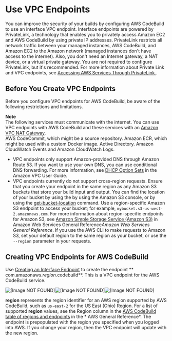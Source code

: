 # Use VPC Endpoints<a name="use-vpc-endpoints-with-codebuild"></a>

 You can improve the security of your builds by configuring AWS CodeBuild to use an interface VPC endpoint\. Interface endpoints are powered by PrivateLink, a technology that enables you to privately access Amazon EC2 and AWS CodeBuild by using private IP addresses\. PrivateLink restricts all network traffic between your managed instances, AWS CodeBuild, and Amazon EC2 to the Amazon network \(managed instances don't have access to the internet\)\. Also, you don't need an Internet gateway, a NAT device, or a virtual private gateway\. You are not required to configure PrivateLink, but it's recommended\. For more information about Private Link and VPC endpoints, see [ Accessing AWS Services Through PrivateLink ](http://docs.aws.amazon.com/AmazonVPC/latest/UserGuide/VPC_Introduction.html#what-is-privatelink)\. 

## Before You Create VPC Endpoints<a name="vpc-endpoints-before-you-begin"></a>

 Before you configure VPC endpoints for AWS CodeBuild, be aware of the following restrictions and limitations\. 

**Note**  
 The following services must communicate with the internet\. You can use VPC endpoints with AWS CodeBuild and these services with an [Amazon VPC NAT Gateway](http://docs.aws.amazon.com/AmazonVPC/latest/UserGuide/VPC_NAT_Instance.html)\.   
 AWS CodeCommit, which might be a source repository\. 
 Amazon ECR, which might be used with a custom Docker image\. 
 Active Directory\. 
 Amazon CloudWatch Events and Amazon CloudWatch Logs\. 
+  VPC endpoints only support Amazon\-provided DNS through Amazon Route 53\. If you want to use your own DNS, you can use conditional DNS forwarding\. For more information, see [DHCP Option Sets](http://docs.aws.amazon.com/AmazonVPC/latest/UserGuide/VPC_DHCP_Options.html) in the Amazon VPC User Guide\. 
+  VPC endpoints currently do not support cross\-region requests\. Ensure that you create your endpoint in the same region as any Amazon S3 buckets that store your build input and output\. You can find the location of your bucket by using the by using the Amazon S3 console, or by using the [ get\-bucket\-location](http://docs.aws.amazon.com/cli/latest/reference/s3api/get-bucket-location.html) command\. Use a region\-specific Amazon S3 endpoint to access your bucket; for example, `mybucket.s3-us-west-2.amazonaws.com`\. For more information about region\-specific endpoints for Amazon S3, see [Amazon Simple Storage Service \(Amazon S3\)](http://docs.aws.amazon.com/general/latest/gr/rande.html#s3_region) in Amazon Web Services General Reference*Amazon Web Services General Reference*\. If you use the AWS CLI to make requests to Amazon S3, set your default region to the same region as your bucket, or use the `--region` parameter in your requests\.

## Creating VPC Endpoints for AWS CodeBuild<a name="creating-vpc-endpoints"></a>

Use [Creating an Interface Endpoint](http://docs.aws.amazon.com/AmazonVPC/latest/UserGuide/vpce-interface.html#create-interface-endpoint) to create the endpoint ** com\.amazonaws\.*region*\.codebuild**\. This is a VPC endpoint for the AWS CodeBuild service\. 

![\[Image NOT FOUND\]](http://docs.aws.amazon.com/codebuild/latest/userguide/images/vpc-endpoint.png)![\[Image NOT FOUND\]](http://docs.aws.amazon.com/codebuild/latest/userguide/)![\[Image NOT FOUND\]](http://docs.aws.amazon.com/codebuild/latest/userguide/)

 **region** represents the region identifier for an AWS region supported by AWS CodeBuild, such as `us-east-2` for the US East \(Ohio\) Region\. For a list of supported **region** values, see the Region column in the [ AWS CodeBuild table of regions and endpoints](http://docs.aws.amazon.com/general/latest/gr/rande.html#codebuild_region) in the * AWS General Reference*\. The endpoint is prepopulated with the region you specified when you logged into AWS\. If you change your region, then the VPC endpoint will update with the new region\. 